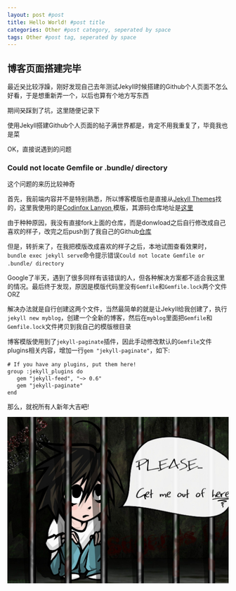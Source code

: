 ```yaml
---
layout: post #post
title: Hello World! #post title
categories: Other #post category, seperated by space
tags: Other #post tag, seperated by space
---
```


## 博客页面搭建完毕

最近<del>又</del>比较浮躁，刚好发现自己去年测试Jekyll时候搭建的Github个人页面不怎么好看，于是想重新弄一个，以后也算有个地方写东西

期间<del>又</del>踩到了坑，这里随便记录下

使用Jekyll搭建Github个人页面的帖子满世界都是，肯定不用我重复了，毕竟我也是菜

OK，直接说遇到的问题

### Could not locate Gemfile or .bundle/ directory

这个问题的来历比较神奇

首先，我前端内容并不是特别熟悉，所以博客模版也是直接从[Jekyll Themes](http://jekyllthemes.org/)找的，这里我使用的是[Codinfox Lanyon
](http://jekyllthemes.org/themes/codinfox-lanyon/)模版，其源码仓库地址是[这里](https://github.com/codinfox/codinfox-lanyon)

由于种种原因，我没有直接fork上面的仓库，而是donwload之后自行修改成自己喜欢的样子，改完之后push到了我自己的Github[仓库](https://github.com/kenshinsyrup/kenshinsyrup.github.io)

但是，转折来了，在我把模版改成喜欢的样子之后，本地试图查看效果时，``bundle exec jekyll serve``命令提示错误``Could not locate Gemfile or .bundle/ directory``

Google了半天，遇到了很多同样有该错误的人，但各种解决方案都不适合我这里的情况。最后终于发现，原因是模版代码里没有``Gemfile``和``Gemfile.lock``两个文件ORZ

解决办法就是自行创建这两个文件，当然最简单的就是让Jekyll给我创建了，执行``jekyll new myblog``，创建一个全新的博客，然后在``myblog``里面把``Gemfile``和``Gemfile.lock``文件拷贝到我自己的模版根目录

博客模版使用到了``jekyll-paginate``插件，因此手动修改默认的``Gemfile``文件plugins相关内容，增加一行``gem "jekyll-paginate"``，如下:
```
# If you have any plugins, put them here!
group :jekyll_plugins do
   gem "jekyll-feed", "~> 0.6"
   gem "jekyll-paginate"
end
```

那么，就祝所有人新年大吉<del>吧</del>!

![test static files](/public/img/kenshinsyrup.jpg)